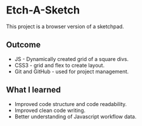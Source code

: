 # Etch-A-Sketch

This project is a browser version of a sketchpad.

## Outcome
* JS - Dynamically created grid of a square divs. 
* CSS3 - grid and flex to create layout.
* Git and GitHub - used for project management.


## What I learned
* Improved code structure and code readability.
* Improved clean code writing.
* Better understanding of Javascript workflow data.

